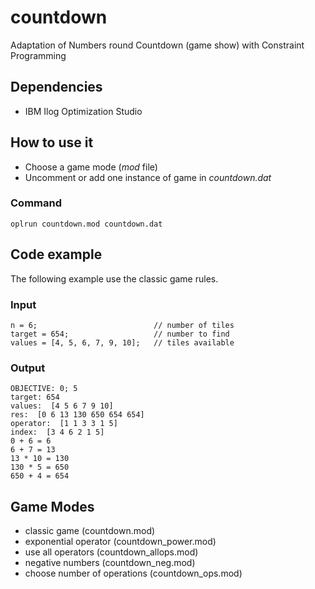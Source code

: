 # countdown
Adaptation of Numbers round Countdown (game show) with Constraint Programming

## Dependencies
* IBM Ilog Optimization Studio

## How to use it
* Choose a game mode (*mod* file)
* Uncomment or add one instance of game in *countdown.dat*

### Command
`oplrun countdown.mod countdown.dat`

## Code example
The following example use the classic game rules.

### Input
```
n = 6;                          // number of tiles
target = 654;                   // number to find
values = [4, 5, 6, 7, 9, 10];   // tiles available
```

### Output
```
OBJECTIVE: 0; 5
target: 654
values:  [4 5 6 7 9 10]
res:  [0 6 13 130 650 654 654]
operator:  [1 1 3 3 1 5]
index:  [3 4 6 2 1 5]
0 + 6 = 6
6 + 7 = 13
13 * 10 = 130
130 * 5 = 650
650 + 4 = 654
```

## Game Modes
* classic game (countdown.mod)
* exponential operator (countdown_power.mod)
* use all operators (countdown_allops.mod)
* negative numbers (countdown_neg.mod)
* choose number of operations (countdown_ops.mod)

